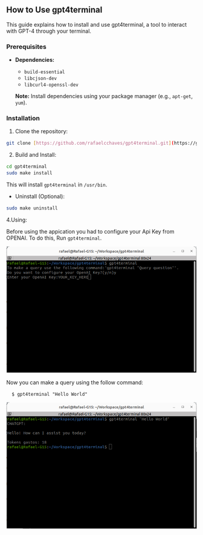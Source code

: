 
## How to Use gpt4terminal

This guide explains how to install and use gpt4terminal, a tool to interact with GPT-4 through your terminal.

### Prerequisites

* **Dependencies:**
    * `build-essential`
    * `libcjson-dev` 
    * `libcurl4-openssl-dev` 

    **Note:** Install dependencies using your package manager (e.g., `apt-get`, `yum`).

### Installation

1. Clone the repository:

```bash
git clone [https://github.com/rafaelcchaves/gpt4terminal.git](https://github.com/rafaelcchaves/gpt4terminal.git)
```

2. Build and Install:

```bash
cd gpt4terminal
sudo make install
```

This will  install `gpt4terminal` in `/usr/bin`. 

* Uninstall (Optional):

```bash
sudo make uninstall
```

4.Using:

Before using the appication you had to configure your Api Key from OPENAI. To do this, Run `gpt4terminal`.

![Configure OpenAI Key](docs/images/configure_api_key.png)


Now you can make a query using the follow command:

```
  $ gpt4terminal "Hello World"
```
![Query](docs/images/query.png)

